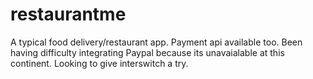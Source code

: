 # restaurantme
A typical food delivery/restaurant app. Payment api available too.
Been having difficulty integrating Paypal because its unavaialable at this continent.
Looking to give interswitch a try.

